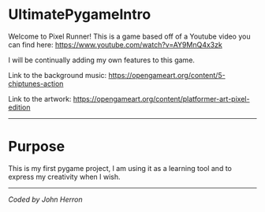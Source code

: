 # UltimatePygameIntro
Welcome to Pixel Runner! This is a game based off of a Youtube video you can find here:
https://www.youtube.com/watch?v=AY9MnQ4x3zk

I will be continually adding my own features to this game.

Link to the background music: https://opengameart.org/content/5-chiptunes-action

Link to the artwork: https://opengameart.org/content/platformer-art-pixel-edition

---

# Purpose
This is my first pygame project, I am using it as a learning tool and to express my creativity when I wish.

---

*Coded by John Herron*